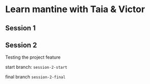 # Learn mantine with Taia & Victor

## Session 1 
<!-- To add info -->

## Session 2

Testing the project feature

start branch: `session-2-start`

final branch `session-2-final`
